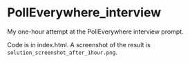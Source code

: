 # PollEverywhere_interview
My one-hour attempt at the PollEverywhere interview prompt.

Code is in index.html.
A screenshot of the result is `solution_screenshot_after_1hour.png`.
